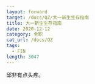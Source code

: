 ```yaml
---
layout: forward
target: /docs/QZ/大一新生生存指南
title: 大一新生生存指南
date: 2020-12-12
category: 全职
cat_url: /docs/QZ
tags: 
  - FIN
length: 3047
---
```


邱非有点头疼。
